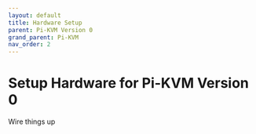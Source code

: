 ```yaml
---
layout: default
title: Hardware Setup
parent: Pi-KVM Version 0
grand_parent: Pi-KVM
nav_order: 2
---
```


# Setup Hardware for Pi-KVM Version 0

Wire things up